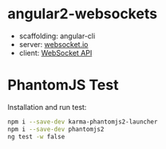 # angular2-websockets

* scaffolding: angular-cli
* server: [websocket.io](https://www.npmjs.com/package/websocket.io)
* client: [WebSocket API](https://developer.mozilla.org/ja/docs/Web/API/Websockets_API)

# PhantomJS Test

Installation and run test:

```bash
npm i --save-dev karma-phantomjs2-launcher
npm i --save-dev phantomjs2
ng test -w false
```